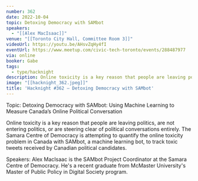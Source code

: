 ```yaml
---
number: 362
date: 2022-10-04
topic: Detoxing Democracy with SAMbot
speakers:
  - "[[Alex MacIsaac]]"
venue: "[[Toronto City Hall, Committee Room 3]]"
videoUrl: https://youtu.be/AHsvZqHy4fI
eventUrl: https://www.meetup.com/civic-tech-toronto/events/288487977
via: online
booker: Gabe
tags:
  - type/hacknight
description: Online toxicity is a key reason that people are leaving politics, are not entering politics, or are steering clear of political conversations entirely. The Samara Centre of Democracy is attempting to quantify the online toxicity problem in Canada with SAMbot, a machine learning bot, to track toxic tweets received by Canadian political candidates.
image: "[[hacknight_362.jpeg]]"
title: 'Hacknight #362 – Detoxing Democracy with SAMbot'
---
```


Topic:
Detoxing Democracy with SAMbot: Using Machine Learning to Measure Canada’s Online Political Conversation

Online toxicity is a key reason that people are leaving politics, are not entering politics, or are steering clear of political conversations entirely. The Samara Centre of Democracy is attempting to quantify the online toxicity problem in Canada with SAMbot, a machine learning bot, to track toxic tweets received by Canadian political candidates.

Speakers:
Alex MacIsaac is the SAMbot Project Coordinator at the Samara Centre of Democracy. He's a recent graduate from McMaster University's Master of Public Policy in Digital Society program.
